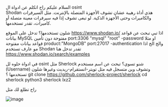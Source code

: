 السلام عليكم 
راح اتكلم عن ادواة ال osint   
Shodan هذي أداة رهيبة عشان تشوف الأجهزة المتصلة بالإنترنت. مثل السيرفرات والكاميرات وحتى الأجهزة الذكية. لو تبغى تشوف إذا فيه سيرفرات معينة متصلة أو كاميرات، تقدر تستخدمها.

شلون تستخدمها؟ تدخل على الموقع https://www.shodan.io/   اذا تبي تبحث عن قواعد بيانات MySQL مفتوحة دون تأمين  port:3306 "mysql" "root" -password   او مثلا قواعد بيانات مفتوحة product:"MongoDB" port:27017 -authentication   والخ الخ اذا مو عارف تستخدم  Shodan تقدر تدخل هنا https://www.shodan.io/search/examples 




في ادواة حلوه لل osint مثل  Sherlock شنو تسوي؟
تبحث عن اسم مستخدم (Username) وتشوف وين متسجل فيه مثل تويتر-انستقرام-ريديت وغيرها 
شلون تستخدمها ؟ 
git clone https://github.com/sherlock-project/sherlock
cd sherlock
python3 sherlock lxz2

 راح تطلع لك مثل 


![image](https://github.com/user-attachments/assets/86df5828-3655-41da-958e-f2da48b7344f)
 
